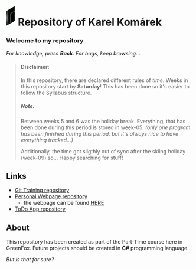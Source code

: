 # ![McCoy Engineering](./logo.png) Repository of Karel Komárek

### Welcome to my repository
_For knowledge, press **Back**. For bugs, keep browsing..._

> #### Disclaimer:
> In this repository, there are declared different rules of _time_. Weeks in this repository start by **Saturday**!
> This has been done so it's easier to follow the Syllabus structure.
> 
> ##### Note:
> Between weeks 5 and 6 was the holiday break. Everything, that has been done during this period is stored in week-05.
> _(only one program has been finished during this period, but it's always nice to have everything tracked...)_
> 
> Additionally, the time got sligthly out of sync after the skiing holiday (week-09) so... Happy searching for stuff!

## Links
- [Git Training repository](https://github.com/McCoy41/git-lesson-repository)
- [Personal Webpage repository](https://github.com/McCoy41/mccoy41.github.io)
  - the webpage can be found [HERE](https://mccoy41.github.io/)
- [ToDo App repository](https://github.com/McCoy41/todo-app)

## About
This repository has been created as part of the Part-Time course here in GreenFox. Future projects should be created in **C#** programming language.

_But is that for sure?_


